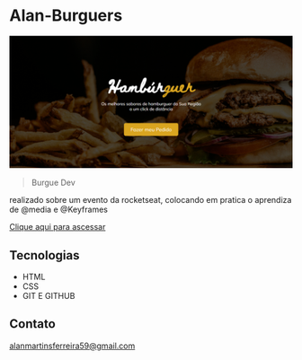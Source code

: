 # Alan-Burguers

![preview](./assets/image.png)


 >Burgue Dev

 realizado sobre um evento da rocketseat, colocando em pratica o aprendiza de @media e @Keyframes

 

[Clique aqui para ascessar](https://martinsalan2003.github.io/Burguers-Alan/)


## Tecnologias

- HTML
- CSS
- GIT E GITHUB

## Contato

alanmartinsferreira59@gmail.com